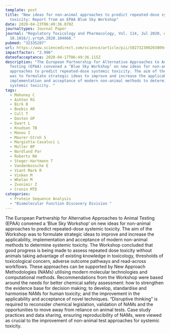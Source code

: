 ```yaml
---
template: post
title: "New ideas for non-animal approaches to predict repeated-dose systemic
  toxicity: Report from an EPAA Blue Sky Workshop"
date: 2020-04-23T06:49:36.070Z
journaltypes: Journal Paper
journal: "Regulatory Toxicology and Pharmacology, Vol. 114, Jul 2020, doi:
  10.1016/j.yrtph.2020.104668."
pubmed: "32335207"
url: https://www.sciencedirect.com/science/article/pii/S0273230020300945
impactfactor: "2.996"
dateofacceptance: 2020-04-17T06:49:36.115Z
description: "The European Partnership for Alternative Approaches to Animal
  Testing (EPAA) convened a ‘Blue Sky Workshop’ on new ideas for non-animal
  approaches to predict repeated-dose systemic toxicity. The aim of the Workshop
  was to formulate strategic ideas to improve and increase the applicability,
  implementation and acceptance of modern non-animal methods to determine
  systemic toxicity. "
tags:
  - Mahoney C
  - Ashton RS
  - Birk B
  - Boobis AR
  - Cull T
  - Daston GP
  - Ewart L
  - Knudsen TB
  - Manou I
  - Maurer-Stroh S
  - Margiotta-Casaluci L
  - Muller BP
  - Nordlund Par
  - Roberts RA
  - Steger-Hartmann T
  - Vandenbossche E
  - Viant Mark R
  - Vinken M
  - Whelan M
  - Zvonimir Z
  - Cronin MTD
categories:
  - Protein Sequence Analysis
  - "Biomolecular Function Discovery Division "
---
```

<!--StartFragment-->

The European Partnership for Alternative Approaches to Animal Testing (EPAA) convened a ‘Blue Sky Workshop’ on new ideas for non-animal approaches to predict repeated-dose systemic toxicity. The aim of the Workshop was to formulate strategic ideas to improve and increase the applicability, implementation and acceptance of modern non-animal methods to determine systemic toxicity. The Workshop concluded that good progress is being made to assess repeated dose toxicity without animals taking advantage of existing knowledge in toxicology, thresholds of toxicological concern, adverse outcome pathways and read-across workflows. These approaches can be supported by New Approach Methodologies (NAMs) utilising modern molecular technologies and computational methods. Recommendations from the Workshop were based around the needs for better chemical safety assessment: how to strengthen the evidence base for decision making; to develop, standardise and harmonise NAMs for human toxicity; and the improvement in the applicability and acceptance of novel techniques. “Disruptive thinking” is required to reconsider chemical legislation, validation of NAMs and the opportunities to move away from reliance on animal tests. Case study practices and data sharing, ensuring reproducibility of NAMs, were viewed as crucial to the improvement of non-animal test approaches for systemic toxicity.

<!--EndFragment-->